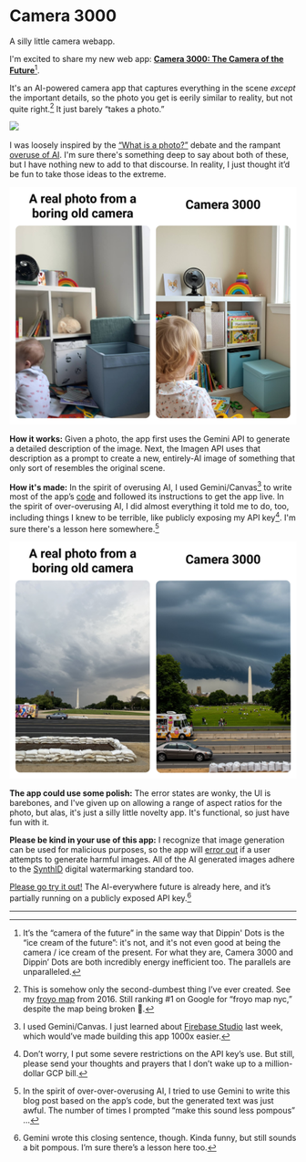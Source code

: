 # Camera 3000

A silly little camera webapp.

I'm excited to share my new web app: [**Camera 3000: The Camera of the Future**](https://brianweinstein.github.io/camera-3000/)[^1].

It's an AI-powered camera app that captures everything in the scene *except* the important details, so the photo you get is eerily similar to reality, but not quite right.[^2] It just barely “takes a photo.”

![](/public/camera-3000-carrot.png)


I was loosely inspired by the [“What is a photo?”](https://www.theverge.com/2024/9/23/24252231/lets-compare-apple-google-and-samsungs-definitions-of-a-photo) debate and the rampant [overuse of AI](https://www.fastcompany.com/91154806/ai-in-everything-era-pointless). I'm sure there's something deep to say about both of these, but I have nothing new to add to that discourse. In reality, I just thought it’d be fun to take those ideas to the extreme.

![](/public/camera-3000-bookshelf.png)


**How it works:** Given a photo, the app first uses the Gemini API to generate a detailed description of the image. Next, the Imagen API uses that description as a prompt to create a new, entirely-AI image of something that only sort of resembles the original scene.

**How it's made:** In the spirit of overusing AI, I used Gemini/Canvas[^3] to write most of the app’s [code](https://github.com/BrianWeinstein/real-photo-camera-app/tree/main) and followed its instructions to get the app live. In the spirit of over-overusing AI, I did almost everything it told me to do, too, including things I knew to be terrible, like publicly exposing my API key[^4]. I'm sure there's a lesson here somewhere.[^5]

![](/public/camera-3000-monument.png)


**The app could use some polish:** The error states are wonky, the UI is barebones, and I've given up on allowing a range of aspect ratios for the photo, but alas, it's just a silly little novelty app. It's functional, so just have fun with it.

**Please be kind in your use of this app:** I recognize that image generation can be used for malicious purposes, so the app will [error out](https://cloud.google.com/vertex-ai/generative-ai/docs/multimodal/configure-safety-filters#configurable-filters) if a user attempts to generate harmful images. All of the AI generated images adhere to the [SynthID](https://deepmind.google/science/synthid/) digital watermarking standard too.

[Please go try it out\!](https://brianweinstein.github.io/camera-3000/) The AI-everywhere future is already here, and it’s partially running on a publicly exposed API key.[^6]  

---

[^1]:  It’s the “camera of the future” in the same way that Dippin' Dots is the “ice cream of the future”: it's not, and it's not even good at being the camera / ice cream of the present. For what they are, Camera 3000 and Dippin’ Dots are both incredibly energy inefficient too. The parallels are unparalleled.

[^2]:  This is somehow only the second-dumbest thing I’ve ever created. See my [froyo map](https://bweinstein.medium.com/mapping-the-frozen-yogurt-shop-closest-to-each-manhattan-apartment-3785ccd34f4c) from 2016\. Still ranking \#1 on Google for “froyo map nyc,” despite the map being broken 🎉.

[^3]:  I used Gemini/Canvas. I just learned about [Firebase Studio](https://firebase.google.com/) last week, which would’ve made building this app 1000x easier.

[^4]:  Don’t worry, I put some severe restrictions on the API key’s use. But still, please send your thoughts and prayers that I don’t wake up to a million-dollar GCP bill.

[^5]:  In the spirit of over-over-overusing AI, I tried to use Gemini to write this blog post based on the app’s code, but the generated text was just awful. The number of times I prompted “make this sound less pompous” …

[^6]:  Gemini wrote this closing sentence, though. Kinda funny, but still sounds a bit pompous. I’m sure there’s a lesson here too.
